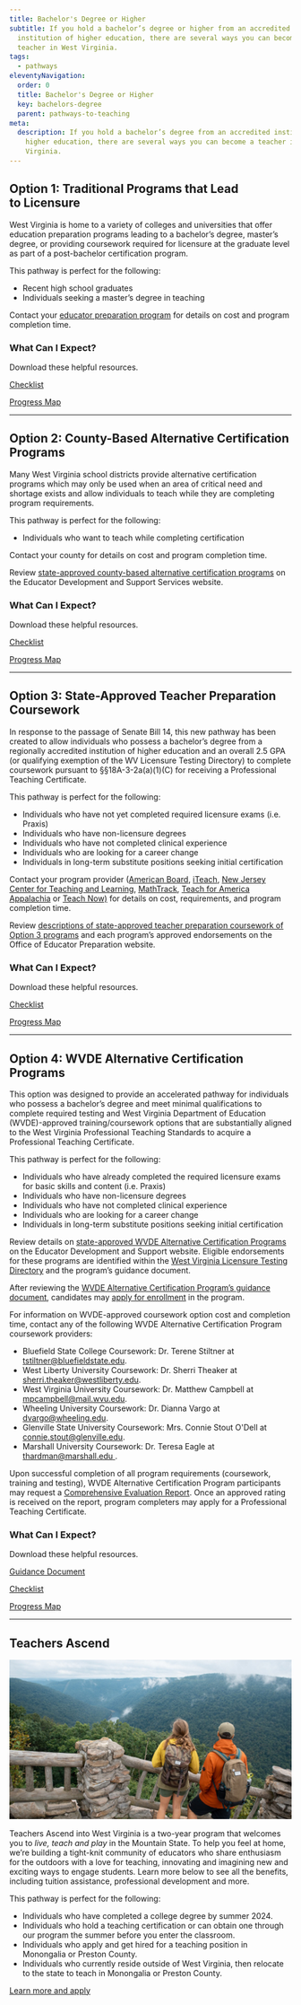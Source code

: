 ```yaml
---
title: Bachelor's Degree or Higher
subtitle: If you hold a bachelor’s degree or higher from an accredited
  institution of higher education, there are several ways you can become a
  teacher in West Virginia.
tags:
  - pathways
eleventyNavigation:
  order: 0
  title: Bachelor's Degree or Higher
  key: bachelors-degree
  parent: pathways-to-teaching
meta:
  description: If you hold a bachelor’s degree from an accredited institution of
    higher education, there are several ways you can become a teacher in West
    Virginia.
---
```

## Option 1: Traditional Programs that Lead to Licensure

West Virginia is home to a variety of colleges and universities that offer education preparation programs leading to a bachelor’s degree, master’s degree, or providing coursework required for licensure at the graduate level as part of a post-bachelor certification program.

This pathway is perfect for the following: 

* Recent high school graduates 
* Individuals seeking a master’s degree in teaching 

Contact your [educator preparation program](/make-a-gameplan/educator-preparation-programs/) for details on cost and program completion time.  

### What Can I Expect?

Download these helpful resources.

<a href="/static/files/TeachWV Checklist-Traditional-FINAL.pdf" class="btn">Checklist</a>

<a href="/static/files/TeachWV Flow Chart-OPTION 1-FINAL.pdf" class="btn">Progress Map</a>

- - -

## Option 2: County-Based Alternative Certification Programs

Many West Virginia school districts provide alternative certification programs which may only be used when an area of critical need and shortage exists and allow individuals to teach while they are completing program requirements.

This pathway is perfect for the following:

* Individuals who want to teach while completing certification 

Contact your county for details on cost and program completion time. 

Review [state-approved county-based alternative certification programs](https://wvde.us/educator-development-and-support/preparation/state-approved-programs/#tab-42f961eb4b4e4dbb6d4) on the Educator Development and Support Services website.

### What Can I Expect?

Download these helpful resources.

<a href="/static/files/TeachWV Checklist-CountyBasedAltCert-FINAL.pdf" class="btn">Checklist</a>

<a href="/static/files/TeachWV Flow Chart-OPTION 2-FINAL.pdf" class="btn">Progress Map</a>

- - -

## Option 3: State-Approved Teacher Preparation Coursework

In response to the passage of Senate Bill 14, this new pathway has been created to allow individuals who possess a bachelor’s degree from a regionally accredited institution of higher education and an overall 2.5 GPA (or qualifying exemption of the WV Licensure Testing Directory) to complete coursework pursuant to §§18A-3-2a(a)(1)(C) for receiving a Professional Teaching Certificate.

This pathway is perfect for the following:

* Individuals who have not yet completed required licensure exams (i.e. Praxis)  
* Individuals who have non-licensure degrees 
* Individuals who have not completed clinical experience 
* Individuals who are looking for a career change 
* Individuals in long-term substitute positions seeking initial certification 

Contact your program provider ([American Board](https://www.americanboard.org/), [iTeach](https://www.iteach.net/), [New Jersey Center for Teaching and Learning](https://njctl.org/teacher-education/programs/wv/cert/),  [MathTrack](https://www.mathtrack.co), [Teach for America Appalachia](https://www.teachforamerica.org/where-we-work/appalachia) or [Teach Now)](https://moreland.edu/teacher-certification) for details on cost, requirements, and program completion time.

Review [descriptions of state-approved teacher preparation coursework of Option 3 programs](https://wvde.us/educator-development-and-support/preparation/state-approved-programs/#tab-ed3c0c71874692302ff) and each program’s approved endorsements on the Office of Educator Preparation website.

### What Can I Expect?

Download these helpful resources.

<a href="/static/files/TeachWV Checklist-StateApproved-FINAL.pdf" class="btn">Checklist</a>

<a href="/static/files/TeachWV Flow Chart-OPTION 3-FINAL.pdf" class="btn">Progress Map</a>

- - -

## Option 4: WVDE Alternative Certification Programs

This option was designed to provide an accelerated pathway for individuals who possess a bachelor’s degree and meet minimal qualifications to complete required testing and West Virginia Department of Education (WVDE)-approved training/coursework options that are substantially aligned to the West Virginia Professional Teaching Standards to acquire a Professional Teaching Certificate.

This pathway is perfect for the following:

* Individuals who have already completed the required licensure exams for basic skills and content (i.e. Praxis) 
* Individuals who have non-licensure degrees 
* Individuals who have not completed clinical experience 
* Individuals who are looking for a career change 
* Individuals in long-term substitute positions seeking initial certification 

Review details on [state-approved WVDE Alternative Certification Programs](https://wvde.us/educator-development-and-support/preparation/state-approved-programs/#tab-8a15ab4d449cd2b82bb) on the Educator Development and Support website. Eligible endorsements for these programs are identified within the [West Virginia Licensure Testing Directory](https://wvde.us/certification/certification-info/#tab-67fa0185abe42415389) and the program’s guidance document.

After reviewing the [WVDE Alternative Certification Program’s guidance document](</static/files/WVDE Alternative Certification Program Guidance Document on 20240826.pdf>), candidates may [apply for enrollment](https://forms.office.com/Pages/ResponsePage.aspx?id=S7AZ4AwzekaLrgn7FzdNattQ2GWIIWhGvThuGKqgKs5UMFBVNlZGRUhFUk4yRjBPVUxQTlpUUllSWS4u&wdLOR=cE1BB2B23-CBED-452D-B24B-39BEF8BA3362) in the program.

For information on WVDE-approved coursework option cost and completion time, contact any of the following WVDE Alternative Certification Program coursework providers:

* Bluefield State College Coursework: Dr. Terene Stiltner at [tstiltner@bluefieldstate.edu](mailto:tstiltner@bluefieldstate.edu). 
* West Liberty University Coursework: Dr. Sherri Theaker at [sherri.theaker@westliberty.edu](mailto:sherri.theaker@westliberty.edu). 
* West Virginia University Coursework: Dr. Matthew Campbell at [mpcampbell@mail.wvu.edu](mailto:mpcampbell@mail.wvu.edu). 
* Wheeling University Coursework: Dr. Dianna Vargo at [dvargo@wheeling.edu](mailto:dvargo@wheeling.edu). 
* Glenville State University Coursework: Mrs. Connie Stout O'Dell at [connie.stout@glenville.edu](mailto:connie.stout@glenville.edu).
* Marshall University Coursework: Dr. Teresa Eagle at [thardman@marshall.edu ](mailto:thardman@marshall.edu).

Upon successful completion of all program requirements (coursework, training and testing), WVDE Alternative Certification Program participants may request a [Comprehensive Evaluation Report](https://forms.office.com/Pages/ResponsePage.aspx?id=S7AZ4AwzekaLrgn7FzdNattQ2GWIIWhGvThuGKqgKs5URjNSQk1ZRTE2V1JHMDc0VzlDUUpTRFo3NS4u). Once an approved rating is received on the report, program completers may apply for a Professional Teaching Certificate.

### What Can I Expect?

Download these helpful resources.

<a href="/static/files/WVDE Alternative Certification Program Guidance Document on 20240826.pdf" class="btn">Guidance Document</a>

<a href="/static/files/TeachWV Checklist-WVDEAltCert-FINAL.pdf" class="btn">Checklist</a>

<a href="/static/files/TeachWV Flow Chart-OPTION 4-FINAL.pdf" class="btn">Progress Map</a>

- - -

## Teachers Ascend

<img src="/static/img/coopers-rock-state-forest.jpg" alt="" title="" class="rounded-md mb-4" loading="lazy" />

Teachers Ascend into West Virginia is a two-year program that welcomes you to *live, teach and play* in the Mountain State. To help you feel at home, we’re building a tight-knit community of educators who share enthusiasm for the outdoors with a love for teaching, innovating and imagining new and exciting ways to engage students. Learn more below to see all the benefits, including tuition assistance, professional development and more.

This pathway is perfect for the following:

* Individuals who have completed a college degree by summer 2024.
* Individuals who hold a teaching certification or can obtain one through our program the summer before you enter the classroom.
* Individuals who apply and get hired for a teaching position in Monongalia or Preston County.
* Individuals who currently reside outside of West Virginia, then relocate to the state to teach in Monongalia or Preston County.

<a href="https://wvpec.wvu.edu/events-and-initiatives/teachers-ascend" class="btn">Learn more and apply</a>